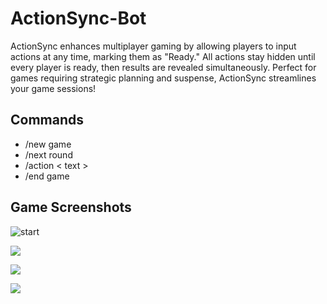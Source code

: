 # ActionSync-Bot
ActionSync enhances multiplayer gaming by allowing players to input actions at any time, marking them as "Ready." All actions stay hidden until every player is ready, then results are revealed simultaneously. Perfect for games requiring strategic planning and suspense, ActionSync streamlines your game sessions!

## Commands
- /new game
- /next round
- /action < text >
- /end game

## Game Screenshots
![start](https://i.imgur.com/c9bIfXq.png)

![](https://i.imgur.com/Yi2FDuE.png)

![](https://i.imgur.com/xOu0s5z.png)

![](https://i.imgur.com/jQ61Cnw.png)
